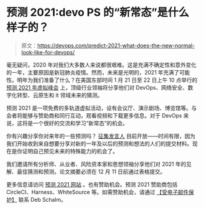 # 预测 2021:devo PS 的“新常态”是什么样子的？

> 原文：<https://devops.com/predict-2021-what-does-the-new-normal-look-like-for-devops/>

毫无疑问，2020 年对我们大多数人来说都很艰难。这是充满不确定性和意外变化的一年，主要原因是新冠肺炎疫情。然而，未来是光明的，2021 年充满了可能性。明年为我们准备了什么？在美国东部时间 1 月 21 日至 22 日上午 10 点举行的 [预测 2021 年虚拟峰会](https://www.mediaopsevents.com/predict2021) 上，顶级行业领袖将分享他们对 DevOps、网络安全、数字化转型、云原生和 it 领域未来的猜测。

预测 2021 是一项免费的多轨道虚拟活动，设有会议厅、演示剧场、博览馆等。与会者将能够与赞助商和同行互动，观看视频和下载更多信息。对于 DevOps 来说，这将是一个很好的交流和学习“新常态”的机会。

你有兴趣分享你对来年的一些预测吗？ [征集发言人](https://webinar.mediaops.com/predict2021) 目前开放——时间有限，因为我们开始收到来自想要分享对新的一年及以后的预测和想法的人们的提交材料。现在是你证明自己预见未来的特殊能力的机会了。

我们邀请所有分析师、从业者、风险资本家和思想领袖分享他们对 2021 年的见解、最佳猜测和预测。论文摘要必须在 12 月 11 日前通过[](https://webinar.mediaops.com/predict2021)表格提交。

更多信息请访问 [预测 2021 网站](https://www.mediaopsevents.com/predict2021) 。也有赞助机会。预测 2021 赞助商包括 CircleCI、Harness、WhiteSource 等。如需赞助机会，请通过 [【受电子邮件保护】](/cdn-cgi/l/email-protection#0d69686f4d606869646c627d7e236e6260) 联系 Deb Schalm。